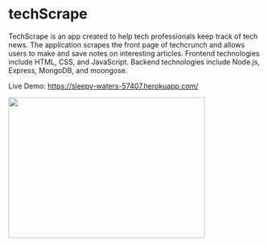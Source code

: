 # techScrape


TechScrape is an app created to help tech professionals keep track of tech news. The application scrapes the front
page of techcrunch and allows users to make and save notes on interesting articles. Frontend technologies include 
HTML, CSS, and JavaScript. Backend technologies include Node.js, Express, MongoDB, and moongose.

Live Demo: https://sleepy-waters-57407.herokuapp.com/

<img src="http://still-plains-10648.herokuapp.com/images/tech.png" height="280" width="390">